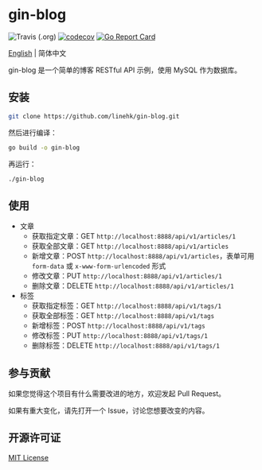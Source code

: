 # gin-blog

![Travis (.org)](https://img.shields.io/travis/linehk/gin-blog)
[![codecov](https://codecov.io/gh/linehk/gin-blog/branch/master/graph/badge.svg)](https://codecov.io/gh/linehk/gin-blog)
[![Go Report Card](https://goreportcard.com/badge/github.com/linehk/gin-blog)](https://goreportcard.com/report/github.com/linehk/gin-blog)

[English](./README-en.md "English") | 简体中文

gin-blog 是一个简单的博客 RESTful API 示例，使用 MySQL 作为数据库。

## 安装

```bash
git clone https://github.com/linehk/gin-blog.git
```

然后进行编译：

```bash
go build -o gin-blog
```

再运行：

```bash
./gin-blog
```

## 使用

* 文章
  * 获取指定文章：GET `http://localhost:8888/api/v1/articles/1`
  * 获取全部文章：GET `http://localhost:8888/api/v1/articles`
  * 新增文章：POST `http://localhost:8888/api/v1/articles`，表单可用 `form-data` 或 `x-www-form-urlencoded` 形式
  * 修改文章：PUT `http://localhost:8888/api/v1/articles/1`
  * 删除文章：DELETE `http://localhost:8888/api/v1/articles/1`
* 标签
  * 获取指定标签：GET `http://localhost:8888/api/v1/tags/1`
  * 获取全部标签：GET `http://localhost:8888/api/v1/tags`
  * 新增标签：POST `http://localhost:8888/api/v1/tags`
  * 修改标签：PUT `http://localhost:8888/api/v1/tags/1`
  * 删除标签：DELETE `http://localhost:8888/api/v1/tags/1`

## 参与贡献

如果您觉得这个项目有什么需要改进的地方，欢迎发起 Pull Request。

如果有重大变化，请先打开一个 Issue，讨论您想要改变的内容。

## 开源许可证

[MIT License](./LICENSE "MIT License")
